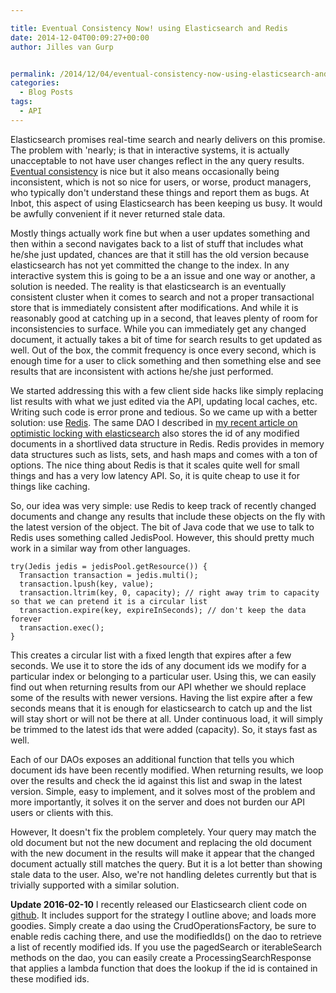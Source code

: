 ```yaml
---

title: Eventual Consistency Now! using Elasticsearch and Redis
date: 2014-12-04T00:09:27+00:00
author: Jilles van Gurp


permalink: /2014/12/04/eventual-consistency-now-using-elasticsearch-and-redis/
categories:
  - Blog Posts
tags:
  - API
---
```

Elasticsearch promises real-time search and nearly delivers on this promise. The problem with 'nearly; is that in interactive systems, it is actually unacceptable to not have user changes reflect in the any query results. [Eventual consistency](http://en.wikipedia.org/wiki/Eventual_consistency) is nice but it also means occasionally being inconsistent, which is not so nice for users, or worse, product managers, who typically don't understand these things and report them as bugs. At Inbot, this aspect of using Elasticsearch has been keeping us busy. It would be awfully convenient if it never returned stale data.

Mostly things actually work fine but when a user updates something and then within a second navigates back to a list of stuff that includes what he/she just updated, chances are that it still has the old version because elasticsearch has not yet committed the change to the index. In any interactive system this is going to be a an issue and one way or another, a solution is needed. The reality is that elasticsearch is an eventually consistent cluster when it comes to search and not a proper transactional store that is immediately consistent after modifications. And while it is reasonably good at catching up in a second, that leaves plenty of room for inconsistencies to surface. While you can immediately get any changed document, it actually takes a bit of time for search results to get updated as well. Out of the box, the commit frequency is once every second, which is enough time for a user to click something and then something else and see results that are inconsistent with actions he/she just performed.

We started addressing this with a few client side hacks like simply replacing list results with what we just edited via the API, updating local caches, etc. Writing such code is error prone and tedious. So we came up with a better solution: use [Redis](http://redis.io). The same DAO I described in [my recent article on optimistic locking with elasticsearch](http://www.jillesvangurp.com/2014/12/03/optimistic-locking-for-updates-in-elasticsearch/) also stores the id of any modified documents in a shortlived data structure in Redis. Redis provides in memory data structures such as lists, sets, and hash maps and comes with a ton of options. The nice thing about Redis is that it scales quite well for small things and has a very low latency API. So, it is quite cheap to use it for things like caching.

So, our idea was very simple: use Redis to keep track of recently changed documents and change any results that include these objects on the fly with the latest version of the object. The bit of Java code that we use to talk to Redis uses something called JedisPool. However, this should pretty much work in a similar way from other languages.

```
try(Jedis jedis = jedisPool.getResource()) {
  Transaction transaction = jedis.multi();
  transaction.lpush(key, value);
  transaction.ltrim(key, 0, capacity); // right away trim to capacity so that we can pretend it is a circular list
  transaction.expire(key, expireInSeconds); // don't keep the data forever
  transaction.exec();
}
```

This creates a circular list with a fixed length that expires after a few seconds. We use it to store the ids of any document ids we modify for a particular index or belonging to a particular user. Using this, we can easily find out when returning results from our API whether we should replace some of the results with newer versions. Having the list expire after a few seconds means that it is enough for elasticsearch to catch up and the list will stay short or will not be there at all. Under continuous load, it will simply be trimmed to the latest ids that were added (capacity). So, it stays fast as well. 

Each of our DAOs exposes an additional function that tells you which document ids have been recently modified. When returning results, we loop over the results and check the id against this list and swap in the latest version. Simple, easy to implement, and it solves most of the problem and more importantly, it solves it on the server and does not burden our API users or clients with this.

However, It doesn't fix the problem completely. Your query may match the old document but not the new document and replacing the old document with the new document in the results will make it appear that the changed document actually still matches the query. But it is a lot better than showing stale data to the user. Also, we're not handling deletes currently but that is trivially supported with a similar solution.

**Update 2016-02-10** I recently released our Elasticsearch client code on [github](https://github.com/Inbot/inbot-es-http-client). It includes support for the strategy I outline above; and loads more goodies. Simply create a dao using the CrudOperationsFactory, be sure to enable redis caching there, and use the modifiedIds() on the dao to retrieve a list of recently modified ids. If you use the pagedSearch or iterableSearch methods on the dao, you can easily create a ProcessingSearchResponse that applies a lambda function that does the lookup if the id is contained in these modified ids. 